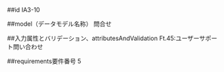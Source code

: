 ##id
IA3-10

##model（データモデル名称）
問合せ

##入力属性とバリデーション、attributesAndValidation
Ft.45:ユーザーサポート問い合わせ

##requirements要件番号
5

